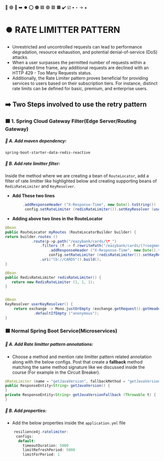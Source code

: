 🔵 🟢 🔴 ➡️ ⏺️ ⭕ 🟠 🟦 🟣 🟥 🟧 ✔️ ☑️ • ‣ → ⁕

# ⏺️ RATE LIMITTER PATTERN

- Unrestricted and uncontrolled requests can lead to performance degradation, resource exhaustion, and potential denial-of-service (DoS) attacks.
- When a user surpasses the permitted number of requests within a designated time frame, any additional requests are declined with an HTTP 429 - Too Many Requests status.
- Additionally, the Rate Limiter pattern proves beneficial for providing services to users based on their subscription tiers. For instance, distinct rate limits can be defined for basic, premium, and enterprise users.

## ➡️ Two Steps involved to use the retry pattern

### 🟦 1. Spring Cloud Gateway Filter(Edge Server/Routing Gateway)

##### 🔵 A. Add maven dependency:

`spring-boot-starter-data-redis-reactive`

##### 🔵 B. Add rate limitter filter:

Inside the method where we are creating a bean of `RouteLocator`, add a filter of rate limitter like highlighted below and creating supporting beans of `RedisRateLimiter` and `KeyResolver`.

- **Add These two lines**

```java
        .addResponseHeader ("X-Response-Time", new Date().toString()) .requestRateLimiter (config ->
         config.setRateLimiter (redisRateLimiter()).setKeyResolver (userKeyResolver ())))
```

- **Adding above two lines in the RouteLocator**

```java
@Bean
public RouteLocator myRoutes (RouteLocatorBuilder builder) {
return builder.routes ()
            .route(p->p.path("/eazybank/cards/\*_")
                .filters (f -> f.rewritePath("/eazybank/cards/(?<segment>._)","/${segment}")
                    .addResponseHeader ("X-Response-Time", new Date().toString()) .requestRateLimiter (config ->
                    config.setRateLimiter (redisRateLimiter()).setKeyResolver (userKeyResolver ())))
                .uri("lb://CARDS")).build();
}

@Bean
public RedisRateLimiter redisRateLimiter() {
   return new RedisRateLimiter (1, 1, 1);
}


@Bean
KeyResolver userKeyResolver() {
    return exchange -> Mono.justOrEmpty (exchange.getRequest().getHeaders().getFirst("user"))
             .defaultIfEmpty ("anonymous");
}

```

### 🟦 Normal Spring Boot Service(Microservices)

##### 🔵 A. Add Rate limitter pattern annotations:

- Choose a method and mention rate limitter pattern related annotation along with the below configs. Post that create a **fallback** method matching the same method signature like we discussed inside the course (For example in the Circuit Breaker).

```java
@RateLimiter (name = "getJavaVersion", fallbackMethod = "getJavaVersionFallback") @GetMapping("/java-version")
public ResponseEntity<String> getJavaVersion() {
}
private ResponseEntity<String> getJavaVersionFallback (Throwable t) {
}

```

##### 🔵 B. Add properties:

- Add the below properties inside the `application.yml` file

```java
    resilience4j.ratelimiter:
     configs:
      default:
        timeoutDuration: 5000
        limitRefreshPeriod: 5000
        limitForPeriod: 1

```
